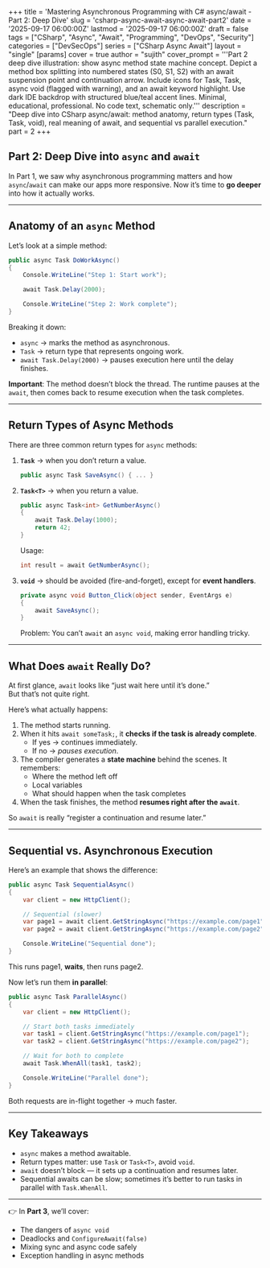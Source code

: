 +++
title = 'Mastering Asynchronous Programming with C# async/await - Part 2: Deep Dive'
slug = 'csharp-async-await-async-await-part2'
date = '2025-09-17 06:00:00Z'
lastmod = '2025-09-17 06:00:00Z'
draft = false
tags = ["CSharp", "Async", "Await", "Programming", "DevOps", "Security"]
categories = ["DevSecOps"]
series = ["CSharp Async Await"]
layout = "single"
[params]
    cover = true
    author = "sujith"
    cover_prompt = '''Part 2 deep dive illustration: show async method state machine concept.
Depict a method box splitting into numbered states (S0, S1, S2) with an await suspension point and continuation arrow.
Include icons for Task, Task<T>, async void (flagged with warning), and an await keyword highlight.
Use dark IDE backdrop with structured blue/teal accent lines. Minimal, educational, professional. No code text, schematic only.'''
description = "Deep dive into CSharp async/await: method anatomy, return types (Task, Task<T>, void), real meaning of await, and sequential vs parallel execution."
part = 2
+++

## Part 2: Deep Dive into `async` and `await`

In Part 1, we saw why asynchronous programming matters and how `async`/`await` can make our apps more responsive. Now it’s time to **go deeper** into how it actually works.

---

## Anatomy of an `async` Method

Let’s look at a simple method:

```csharp
public async Task DoWorkAsync()
{
    Console.WriteLine("Step 1: Start work");

    await Task.Delay(2000);

    Console.WriteLine("Step 2: Work complete");
}
```

Breaking it down:

- `async` → marks the method as asynchronous.  
- `Task` → return type that represents ongoing work.  
- `await Task.Delay(2000)` → pauses execution here until the delay finishes.  

**Important**: The method doesn’t block the thread. The runtime pauses at the `await`, then comes back to resume execution when the task completes.

---

## Return Types of Async Methods

There are three common return types for `async` methods:

1. **`Task`** → when you don’t return a value.  

   ```csharp
   public async Task SaveAsync() { ... }
   ```

2. **`Task<T>`** → when you return a value.  

   ```csharp
   public async Task<int> GetNumberAsync()
   {
       await Task.Delay(1000);
       return 42;
   }
   ```

   Usage:

   ```csharp
   int result = await GetNumberAsync();
   ```

3. **`void`** → should be avoided (fire-and-forget), except for **event handlers**.  

   ```csharp
   private async void Button_Click(object sender, EventArgs e) 
   {
       await SaveAsync();
   }
   ```

   Problem: You can’t `await` an `async void`, making error handling tricky.

---

## What Does `await` Really Do?

At first glance, `await` looks like “just wait here until it’s done.”  
But that’s not quite right.

Here’s what actually happens:

1. The method starts running.  
2. When it hits `await someTask;`, it **checks if the task is already complete**.  
   - If yes → continues immediately.  
   - If no → *pauses execution*.  
3. The compiler generates a **state machine** behind the scenes. It remembers:  
   - Where the method left off  
   - Local variables  
   - What should happen when the task completes  
4. When the task finishes, the method **resumes right after the `await`**.  

So `await` is really “register a continuation and resume later.”

---

## Sequential vs. Asynchronous Execution

Here’s an example that shows the difference:

```csharp
public async Task SequentialAsync()
{
    var client = new HttpClient();

    // Sequential (slower)
    var page1 = await client.GetStringAsync("https://example.com/page1");
    var page2 = await client.GetStringAsync("https://example.com/page2");

    Console.WriteLine("Sequential done");
}
```

This runs page1, **waits**, then runs page2.

Now let’s run them **in parallel**:

```csharp
public async Task ParallelAsync()
{
    var client = new HttpClient();

    // Start both tasks immediately
    var task1 = client.GetStringAsync("https://example.com/page1");
    var task2 = client.GetStringAsync("https://example.com/page2");

    // Wait for both to complete
    await Task.WhenAll(task1, task2);

    Console.WriteLine("Parallel done");
}
```

Both requests are in-flight together → much faster.

---

## Key Takeaways

- `async` makes a method awaitable.  
- Return types matter: use `Task` or `Task<T>`, avoid `void`.  
- `await` doesn’t block — it sets up a continuation and resumes later.  
- Sequential awaits can be slow; sometimes it’s better to run tasks in parallel with `Task.WhenAll`.  

---

👉 In **Part 3**, we’ll cover:  

- The dangers of `async void`  
- Deadlocks and `ConfigureAwait(false)`  
- Mixing sync and async code safely  
- Exception handling in async methods  
